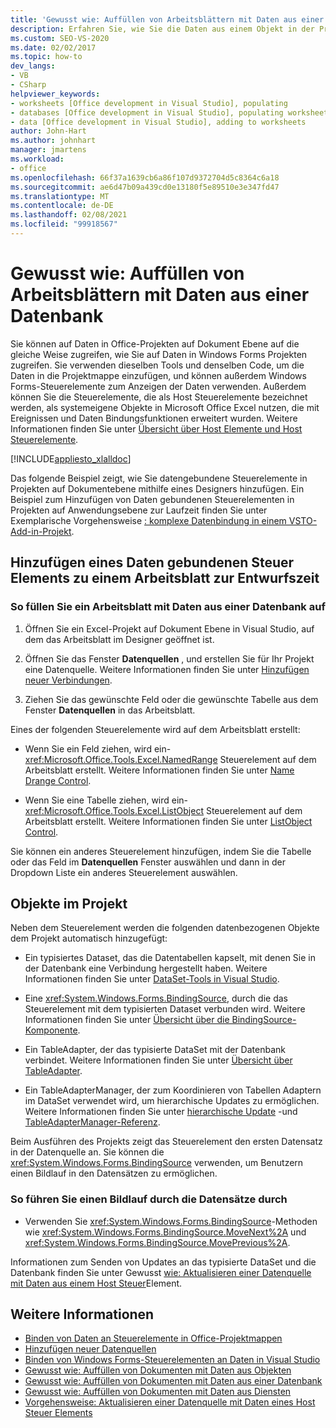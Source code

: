 ```yaml
---
title: 'Gewusst wie: Auffüllen von Arbeitsblättern mit Daten aus einer Datenbank'
description: Erfahren Sie, wie Sie die Daten aus einem Objekt in der Projekt Mappe verwenden können und wie Sie Windows Forms Steuerelemente zum Anzeigen der Daten in einem Arbeitsblatt verwenden können.
ms.custom: SEO-VS-2020
ms.date: 02/02/2017
ms.topic: how-to
dev_langs:
- VB
- CSharp
helpviewer_keywords:
- worksheets [Office development in Visual Studio], populating
- databases [Office development in Visual Studio], populating worksheets
- data [Office development in Visual Studio], adding to worksheets
author: John-Hart
ms.author: johnhart
manager: jmartens
ms.workload:
- office
ms.openlocfilehash: 66f37a1639cb6a86f107d9372704d5c8364c6a18
ms.sourcegitcommit: ae6d47b09a439cd0e13180f5e89510e3e347fd47
ms.translationtype: MT
ms.contentlocale: de-DE
ms.lasthandoff: 02/08/2021
ms.locfileid: "99918567"
---
```

# <a name="how-to-populate-worksheets-with-data-from-a-database"></a>Gewusst wie: Auffüllen von Arbeitsblättern mit Daten aus einer Datenbank

Sie können auf Daten in Office-Projekten auf Dokument Ebene auf die gleiche Weise zugreifen, wie Sie auf Daten in Windows Forms Projekten zugreifen. Sie verwenden dieselben Tools und denselben Code, um die Daten in die Projektmappe einzufügen, und können außerdem Windows Forms-Steuerelemente zum Anzeigen der Daten verwenden. Außerdem können Sie die Steuerelemente, die als Host Steuerelemente bezeichnet werden, als systemeigene Objekte in Microsoft Office Excel nutzen, die mit Ereignissen und Daten Bindungsfunktionen erweitert wurden. Weitere Informationen finden Sie unter [Übersicht über Host Elemente und Host Steuerelemente](../vsto/host-items-and-host-controls-overview.md).

[!INCLUDE[appliesto_xlalldoc](../vsto/includes/appliesto-xlalldoc-md.md)]

Das folgende Beispiel zeigt, wie Sie datengebundene Steuerelemente in Projekten auf Dokumentebene mithilfe eines Designers hinzufügen. Ein Beispiel zum Hinzufügen von Daten gebundenen Steuerelementen in Projekten auf Anwendungsebene zur Laufzeit finden Sie unter Exemplarische Vorgehensweise [: komplexe Datenbindung in einem VSTO-Add-in-Projekt](../vsto/walkthrough-complex-data-binding-in-vsto-add-in-project.md).

## <a name="add-a-data-bound-control-to-a-worksheet-at-design-time"></a>Hinzufügen eines Daten gebundenen Steuer Elements zu einem Arbeitsblatt zur Entwurfszeit

### <a name="to-populate-a-worksheet-with-data-from-a-database"></a>So füllen Sie ein Arbeitsblatt mit Daten aus einer Datenbank auf

1. Öffnen Sie ein Excel-Projekt auf Dokument Ebene in Visual Studio, auf dem das Arbeitsblatt im Designer geöffnet ist.

2. Öffnen Sie das Fenster **Datenquellen** , und erstellen Sie für Ihr Projekt eine Datenquelle. Weitere Informationen finden Sie unter [Hinzufügen neuer Verbindungen](../data-tools/add-new-connections.md).

3. Ziehen Sie das gewünschte Feld oder die gewünschte Tabelle aus dem Fenster **Datenquellen** in das Arbeitsblatt.

Eines der folgenden Steuerelemente wird auf dem Arbeitsblatt erstellt:

- Wenn Sie ein Feld ziehen, wird ein- <xref:Microsoft.Office.Tools.Excel.NamedRange> Steuerelement auf dem Arbeitsblatt erstellt. Weitere Informationen finden Sie unter [Name Drange Control](../vsto/namedrange-control.md).

- Wenn Sie eine Tabelle ziehen, wird ein- <xref:Microsoft.Office.Tools.Excel.ListObject> Steuerelement auf dem Arbeitsblatt erstellt. Weitere Informationen finden Sie unter [ListObject Control](../vsto/listobject-control.md).

Sie können ein anderes Steuerelement hinzufügen, indem Sie die Tabelle oder das Feld im **Datenquellen** Fenster auswählen und dann in der Dropdown Liste ein anderes Steuerelement auswählen.

## <a name="objects-in-the-project"></a>Objekte im Projekt

Neben dem Steuerelement werden die folgenden datenbezogenen Objekte dem Projekt automatisch hinzugefügt:

- Ein typisiertes Dataset, das die Datentabellen kapselt, mit denen Sie in der Datenbank eine Verbindung hergestellt haben. Weitere Informationen finden Sie unter [DataSet-Tools in Visual Studio](../data-tools/dataset-tools-in-visual-studio.md).

- Eine <xref:System.Windows.Forms.BindingSource>, durch die das Steuerelement mit dem typisierten Dataset verbunden wird. Weitere Informationen finden Sie unter [Übersicht über die BindingSource-Komponente](/dotnet/framework/winforms/controls/bindingsource-component-overview).

- Ein TableAdapter, der das typisierte DataSet mit der Datenbank verbindet. Weitere Informationen finden Sie unter [Übersicht über TableAdapter](../data-tools/fill-datasets-by-using-tableadapters.md#tableadapter-overview).

- Ein TableAdapterManager, der zum Koordinieren von Tabellen Adaptern im DataSet verwendet wird, um hierarchische Updates zu ermöglichen. Weitere Informationen finden Sie unter [hierarchische Update](../data-tools/hierarchical-update.md) -und [TableAdapterManager-Referenz](../data-tools/fill-datasets-by-using-tableadapters.md#tableadaptermanager-reference).

Beim Ausführen des Projekts zeigt das Steuerelement den ersten Datensatz in der Datenquelle an. Sie können die <xref:System.Windows.Forms.BindingSource> verwenden, um Benutzern einen Bildlauf in den Datensätzen zu ermöglichen.

### <a name="to-scroll-through-the-records"></a>So führen Sie einen Bildlauf durch die Datensätze durch

- Verwenden Sie <xref:System.Windows.Forms.BindingSource>-Methoden wie <xref:System.Windows.Forms.BindingSource.MoveNext%2A> und <xref:System.Windows.Forms.BindingSource.MovePrevious%2A>.

Informationen zum Senden von Updates an das typisierte DataSet und die Datenbank finden Sie unter Gewusst [wie: Aktualisieren einer Datenquelle mit Daten aus einem Host Steuer](../vsto/how-to-update-a-data-source-with-data-from-a-host-control.md)Element.

## <a name="see-also"></a>Weitere Informationen

- [Binden von Daten an Steuerelemente in Office-Projektmappen](../vsto/binding-data-to-controls-in-office-solutions.md)
- [Hinzufügen neuer Datenquellen](../data-tools/add-new-data-sources.md)
- [Binden von Windows Forms-Steuerelementen an Daten in Visual Studio](../data-tools/bind-windows-forms-controls-to-data-in-visual-studio.md)
- [Gewusst wie: Auffüllen von Dokumenten mit Daten aus Objekten](../vsto/how-to-populate-documents-with-data-from-objects.md)
- [Gewusst wie: Auffüllen von Dokumenten mit Daten aus einer Datenbank](../vsto/how-to-populate-documents-with-data-from-a-database.md)
- [Gewusst wie: Auffüllen von Dokumenten mit Daten aus Diensten](../vsto/how-to-populate-documents-with-data-from-services.md)
- [Vorgehensweise: Aktualisieren einer Datenquelle mit Daten eines Host Steuer Elements](../vsto/how-to-update-a-data-source-with-data-from-a-host-control.md)